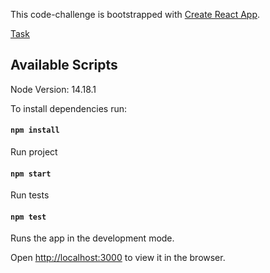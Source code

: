 This code-challenge is bootstrapped with [Create React App](https://github.com/facebook/create-react-app).

[Task](https://github.com/max-berman/finleap-code-task/blob/master/Frontend%20Code%20Challenge.pdf)

## Available Scripts

Node Version: 14.18.1

To install dependencies run:

#### `npm install`

Run project

#### `npm start`

Run tests

#### `npm test`

Runs the app in the development mode.

Open [http://localhost:3000](http://localhost:3000) to view it in the browser.
